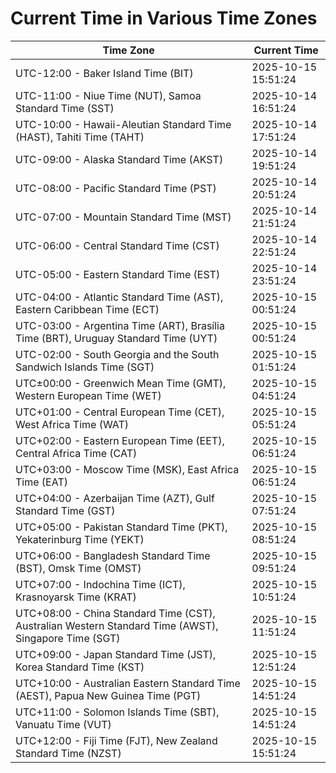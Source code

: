 # Current Time in Various Time Zones

| Time Zone | Current Time |
|-----------|--------------|
| UTC-12:00 - Baker Island Time (BIT) | 2025-10-15 15:51:24 |
| UTC-11:00 - Niue Time (NUT), Samoa Standard Time (SST) | 2025-10-14 16:51:24 |
| UTC-10:00 - Hawaii-Aleutian Standard Time (HAST), Tahiti Time (TAHT) | 2025-10-14 17:51:24 |
| UTC-09:00 - Alaska Standard Time (AKST) | 2025-10-14 19:51:24 |
| UTC-08:00 - Pacific Standard Time (PST) | 2025-10-14 20:51:24 |
| UTC-07:00 - Mountain Standard Time (MST) | 2025-10-14 21:51:24 |
| UTC-06:00 - Central Standard Time (CST) | 2025-10-14 22:51:24 |
| UTC-05:00 - Eastern Standard Time (EST) | 2025-10-14 23:51:24 |
| UTC-04:00 - Atlantic Standard Time (AST), Eastern Caribbean Time (ECT) | 2025-10-15 00:51:24 |
| UTC-03:00 - Argentina Time (ART), Brasília Time (BRT), Uruguay Standard Time (UYT) | 2025-10-15 00:51:24 |
| UTC-02:00 - South Georgia and the South Sandwich Islands Time (SGT) | 2025-10-15 01:51:24 |
| UTC±00:00 - Greenwich Mean Time (GMT), Western European Time (WET) | 2025-10-15 04:51:24 |
| UTC+01:00 - Central European Time (CET), West Africa Time (WAT) | 2025-10-15 05:51:24 |
| UTC+02:00 - Eastern European Time (EET), Central Africa Time (CAT) | 2025-10-15 06:51:24 |
| UTC+03:00 - Moscow Time (MSK), East Africa Time (EAT) | 2025-10-15 06:51:24 |
| UTC+04:00 - Azerbaijan Time (AZT), Gulf Standard Time (GST) | 2025-10-15 07:51:24 |
| UTC+05:00 - Pakistan Standard Time (PKT), Yekaterinburg Time (YEKT) | 2025-10-15 08:51:24 |
| UTC+06:00 - Bangladesh Standard Time (BST), Omsk Time (OMST) | 2025-10-15 09:51:24 |
| UTC+07:00 - Indochina Time (ICT), Krasnoyarsk Time (KRAT) | 2025-10-15 10:51:24 |
| UTC+08:00 - China Standard Time (CST), Australian Western Standard Time (AWST), Singapore Time (SGT) | 2025-10-15 11:51:24 |
| UTC+09:00 - Japan Standard Time (JST), Korea Standard Time (KST) | 2025-10-15 12:51:24 |
| UTC+10:00 - Australian Eastern Standard Time (AEST), Papua New Guinea Time (PGT) | 2025-10-15 14:51:24 |
| UTC+11:00 - Solomon Islands Time (SBT), Vanuatu Time (VUT) | 2025-10-15 14:51:24 |
| UTC+12:00 - Fiji Time (FJT), New Zealand Standard Time (NZST) | 2025-10-15 15:51:24 |
